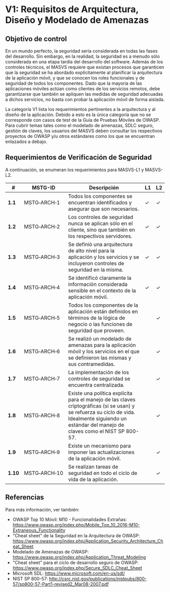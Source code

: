 # V1: Requisitos de Arquitectura, Diseño y Modelado de Amenazas

## Objetivo de control

En un mundo perfecto, la seguridad sería considerada en todas las fases del desarrollo. Sin embargo, en la realidad, la seguridad es a menudo sólo considerada en una etapa tardía del desarrollo del software. Además de los controles técnicos, el MASVS requiere que existan procesos que garanticen que la seguridad se ha abordado explícitamente al planificar la arquitectura de la aplicación móvil, y que se conocen los roles funcionales y de seguridad de todos los componentes. Dado que la mayoría de las aplicaciones móviles actúan como clientes de los servicios remotos, debe garantizarse que también se apliquen las medidas de seguridad adecuadas a dichos servicios, no basta con probar la aplicación móvil de forma aislada.

La categoría V1 lista los requerimientos pertinentes a la arquitectura y al diseño de la aplicación. Debido a esto es la única categoría que no se corresponde con casos de test de la Guía de Pruebas Móviles de OWASP. Para cubrir temas tales como el modelado de amenazas, SDLC seguro, gestión de claves, los usuarios del MASVS deben consultar los respectivos proyectos de OWASP y/u otros estándares como los que se encuentran enlazados a debajo.

<div style="page-break-after: always;"></div>

## Requerimientos de Verificación de Seguridad

A continuación, se enumeran los requerimientos para MASVS-L1 y MASVS-L2.

| # | MSTG-ID | Descripción | L1 | L2 |
| --- | --- | --- | --- | --- |
| **1.1** | MSTG‑ARCH‑1 | Todos los componentes se encuentran identificados y asegurar que son necesarios. | ✓ | ✓ |
| **1.2** | MSTG‑ARCH‑2 | Los controles de seguridad nunca se aplican sólo en el cliente, sino que también en los respectivos servidores. | ✓ | ✓ |
| **1.3** | MSTG‑ARCH‑3 | Se definió una arquitectura de alto nivel para la aplicación y los servicios y se incluyeron controles de seguridad en la misma. | ✓ | ✓ |
| **1.4** | MSTG‑ARCH‑4 | Se identificó claramente la información considerada sensible en el contexto de la aplicación móvil. | ✓ | ✓ |
| **1.5** | MSTG‑ARCH‑5 | Todos los componentes de la aplicación están definidos en términos de la lógica de negocio o las funciones de seguridad que proveen. |   | ✓ |
| **1.6** | MSTG‑ARCH‑6 | Se realizó un modelado de amenazas para la aplicación móvil y los servicios en el que se definieron las mismas y sus contramedidas. |   | ✓ |
| **1.7** | MSTG‑ARCH‑7 | La implementación de los controles de seguridad se encuentra centralizada. |   | ✓ |
| **1.8** | MSTG‑ARCH‑8 | Existe una política explícita para el manejo de las claves criptográficas (si se usan) y se refuerza su ciclo de vida. Idealmente siguiendo un estándar del manejo de claves como el NIST SP 800-57. |   | ✓ |
| **1.9** | MSTG‑ARCH‑9 | Existe un mecanismo para imponer las actualizaciones de la aplicación móvil. |   | ✓ |
| **1.10** | MSTG‑ARCH‑10 | Se realizan tareas de seguridad en todo el ciclo de vida de la aplicación. |   | ✓ |

## Referencias

Para más información, ver también:

- OWASP Top 10 Móvil: M10 - Funcionalidades Extrañas: <https://www.owasp.org/index.php/Mobile_Top_10_2016-M10-Extraneous_Functionality>
- "Cheat sheet" de la Seguridad en la Arquitectura de OWASP: <https://www.owasp.org/index.php/Application_Security_Architecture_Cheat_Sheet>
- Modelado de Amenazas de OWASP: <https://www.owasp.org/index.php/Application_Threat_Modeling>
- "Cheat sheet" para el ciclo de desarrollo seguro de OWASP: <https://www.owasp.org/index.php/Secure_SDLC_Cheat_Sheet>
- Microsoft SDL: <https://www.microsoft.com/en-us/sdl/>
- NIST SP 800-57: <http://csrc.nist.gov/publications/nistpubs/800-57/sp800-57-Part1-revised2_Mar08-2007.pdf>
